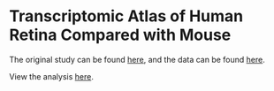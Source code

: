 # Transcriptomic Atlas of Human Retina Compared with Mouse

The original study can be found [here](https://www.nature.com/articles/s41467-019-12780-8), and the data can be found [here](https://www.ncbi.nlm.nih.gov/geo/query/acc.cgi?acc=GSE137537).

View the analysis [here](https://ajpfahnl.github.io/GSE137537-analysis/).

